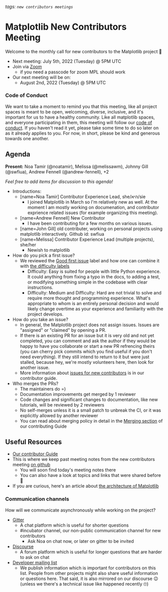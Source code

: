 ###### tags: `new contributors meetings`
# Matplotlib New Contributors Meeting

Welcome to the monthly call for new contributors to the Matplotlib project 🎉

* Next meeting: July 5th, 2022 (Tuesday) @ 5PM UTC
* Join via [Zoom](https://us06web.zoom.us/j/81285851006?pwd=Tks2QjRkNWh5NGw0TmU1RUwwOVluZz09)
	* if you need a passcode for zoom MPL should work
* Our next meeting will be on:
	* August 2nd, 2022 (Tuesday) @ 5PM UTC

### Code of Conduct

We want to take a moment to remind you that this meeting, like all project spaces is meant to be open, welcoming, diverse, inclusive, and it's important for us to have a healthy community. Like all matplotlib spaces, and everyone participating in them, this meeting will follow our [code of conduct](https://github.com/matplotlib/matplotlib/blob/main/CODE_OF_CONDUCT.md). If you haven't read it yet, please take some time to do so later on as it already applies to you. For now, in short, please be kind and generous towards one another. 

## Agenda

**Present:** Noa Tamir (@noatamir), Melissa (@melissawm), Johnny Gill (@swfiua), Andrew Fennell (@andrew-fennell), +2

*Feel free to add items for discussion to this agenda!*

* Introductions: 
    * [name=Noa Tamir] Contributor Experience Lead, she/היא/sie
        * I joined Matplotlib in March so I'm relatively new as well. At the moment I am mostly working on documenation, and contributor exprience related issues (for example organizing this meeting).
    * [name=Andrew Fennell] New Contributor
        * I have been contributing for a few months on various issues.
    * [name=John Gill]  old contributer, working on personal projects using matplotlib interactively. Github id: swfiua
    * [name=Melissa] Contributor Experience Lead (multiple projects), she/her
        * Newish to matplotlib
* How do you pick a first issue?
    * We reviewed the [Good first issue](https://github.com/matplotlib/matplotlib/issues?q=is%3Aissue+is%3Aopen+label%3A%22Good+first+issue%22) label and how one can combine it with [the difficulty labels](https://github.com/matplotlib/matplotlib/labels?q=difficulty%3A)
        * Difficulty: Easy is suited for people with little Python experience. It could anything from fixing a typo in the docs, to adding a test, or modifying something simple in the codebase with clear instructions.
        * Difficulty: Medium and Difficulty: Hard are not trivial to solve and require more thought and programming experience. What's appropriate to whom is an entirely personal decision and would likely change overtime as your experience and familiarity with the project develops.
* How do you take an issue?
    * In general, the Matplotlib project does not assign issues. Issues are "assigned" or "claimed" by opening a PR. 
    * If there is an existing PR for an issue but it is very old and not yet completed, you can comment and ask the author if they would be happy to have you collaborate or start a new PR refrencing theirs (you can cherry pick commits which you find useful if you don't need everything). If they still intend to return to it but were just stalled,  because hey, we're mostly volunteers here, then look for another issue.
    * More information about [issues for new contributors](https://matplotlib.org/devdocs/devel/contributing.html#issues-for-new-contributors) is in our contributor guide.
* Who merges the PRs?
    * The maintainers do =)
    * Documentation improvements get merged by 1 reviewer
    * Code changes and significant changes to documentation, like new tutorials, will be reviewed by 2 reviewers
    * No self-merges unless it is a small patch to unbreak the CI, or it was explicitly allowed by another reviewer
    * You can read about merging policy in detail in the [Merging section](https://matplotlib.org/devdocs/devel/coding_guide.html#merging) of our contributing Guide

## Useful Resources

* [Our contributor Guide](https://matplotlib.org/devdocs/devel/contributing.html)
* This is where we keep past meeting notes from the new contributors meeting [on github](https://github.com/matplotlib/ProjectManagement)
	* You will soon find today's meeting notes there
	* You can also have a look at topics and links that were shared before 🧐
* If you are curious, here's an article about [the architecture of Matplotlib](http://www.aosabook.org/en/matplotlib.html)

### Communication channels

How will we communicate asynchronously while working on the project?
* [Gitter](https://gitter.im/matplotlib/matplotlib)
	* A chat platform which is useful for shorter questions
	* #incubator channel, our non-public communication channel for new contributors 
		* Ask Noa on chat now, or later on gitter to be invited
* [Discourse](https://discourse.matplotlib.org/)
	* A forum platform which is useful for longer questions that are harder to ask on chat 
* [Developer mailing list](https://mail.python.org/mailman/listinfo/matplotlib-devel)
	* We publish information which is important for contributors on this list. People from other projects might also share useful information or questions here. That said, it is also mirrored on our discourse 😉 (unless we there's a technical issue like happened recently 🙄)